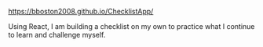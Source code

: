https://bboston2008.github.io/ChecklistApp/

Using React, I am building a checklist on my own to practice what I continue to learn and challenge myself.